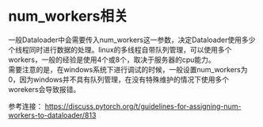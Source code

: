 num_workers相关
===
一般Dataloader中会需要传入num_workers这一参数，决定Dataloader使用多少个线程同时进行数据的处理。linux的多线程自带队列管理，可以使用多个workers，一般的经验是使用4个或8个，取决于服务器的cpu能力。<br>
需要注意的是，在windows系统下进行调试的时候，一般设置num_workers为0，因为windows并不具有队列管理，在没有特殊维护的情况下使用多个worekers会导致报错。

参考连接：
https://discuss.pytorch.org/t/guidelines-for-assigning-num-workers-to-dataloader/813